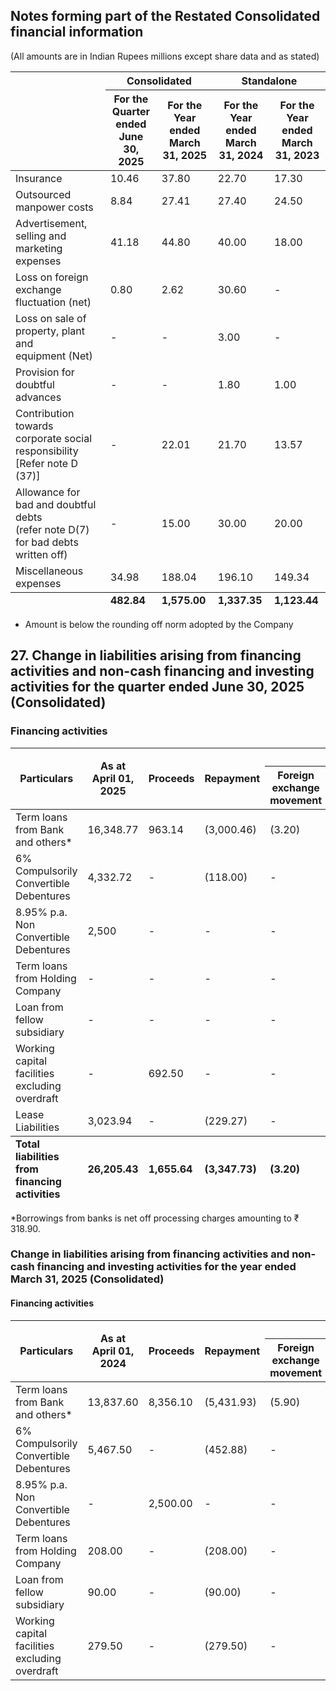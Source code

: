## Notes forming part of the Restated Consolidated financial information

(All amounts are in Indian Rupees millions except share data and as stated)

<table><thead><tr><th rowspan="2"></th><th colspan="2">Consolidated</th><th colspan="2">Standalone</th></tr><tr><th>For the<br>Quarter ended<br>June 30, 2025</th><th>For the Year<br>ended March<br>31, 2025</th><th>For the Year<br>ended March<br>31, 2024</th><th>For the Year<br>ended March<br>31, 2023</th></tr></thead><tbody><tr><td>Insurance</td><td>10.46</td><td>37.80</td><td>22.70</td><td>17.30</td></tr><tr><td>Outsourced manpower costs</td><td>8.84</td><td>27.41</td><td>27.40</td><td>24.50</td></tr><tr><td>Advertisement, selling and marketing<br>expenses</td><td>41.18</td><td>44.80</td><td>40.00</td><td>18.00</td></tr><tr><td>Loss on foreign exchange fluctuation (net)</td><td>0.80</td><td>2.62</td><td>30.60</td><td>-</td></tr><tr><td>Loss on sale of property, plant and<br>equipment (Net)</td><td>-</td><td>-</td><td>3.00</td><td>-</td></tr><tr><td>Provision for doubtful advances</td><td>-</td><td>-</td><td>1.80</td><td>1.00</td></tr><tr><td>Contribution towards corporate social<br>responsibility [Refer note D (37)]</td><td>-</td><td>22.01</td><td>21.70</td><td>13.57</td></tr><tr><td>Allowance for bad and doubtful debts<br>(refer note D(7) for bad debts written off)</td><td>-</td><td>15.00</td><td>30.00</td><td>20.00</td></tr><tr><td>Miscellaneous expenses</td><td>34.98</td><td>188.04</td><td>196.10</td><td>149.34</td></tr></tbody><tfoot><tr><td></td><td><strong>482.84</strong></td><td><strong>1,575.00</strong></td><td><strong>1,337.35</strong></td><td><strong>1,123.44</strong></td></tr></tfoot></table>

* Amount is below the rounding off norm adopted by the Company

## 27. Change in liabilities arising from financing activities and non-cash financing and investing activities for the quarter ended June 30, 2025 (Consolidated)

### Financing activities

<table><thead><tr><th rowspan="2">Particulars</th><th rowspan="2">As at<br>April 01,<br>2025</th><th rowspan="2">Proceeds</th><th rowspan="2">Repayment</th><th colspan="4">Non cash movement</th><th rowspan="2">As at<br>June 30,<br>2025</th></tr><tr><th>Foreign<br>exchange<br>movement</th><th>Re-<br>classification</th><th>Interest</th><th>Additions /<br>(Deletions)</th></tr></thead><tbody><tr><td>Term loans from Bank and others*</td><td>16,348.77</td><td>963.14</td><td>(3,000.46)</td><td>(3.20)</td><td>(12.25)</td><td>-</td><td>-</td><td>14,296.00</td></tr><tr><td>6% Compulsorily Convertible<br>Debentures</td><td>4,332.72</td><td>-</td><td>(118.00)</td><td>-</td><td>-</td><td>-</td><td>-</td><td>4,214.72</td></tr><tr><td>8.95% p.a. Non Convertible Debentures</td><td>2,500</td><td>-</td><td>-</td><td>-</td><td>-</td><td>-</td><td>-</td><td>2,500.00</td></tr><tr><td>Term loans from Holding Company</td><td>-</td><td>-</td><td>-</td><td>-</td><td>-</td><td>-</td><td>-</td><td>-</td></tr><tr><td>Loan from fellow subsidiary</td><td>-</td><td>-</td><td>-</td><td>-</td><td>-</td><td>-</td><td>-</td><td>-</td></tr><tr><td>Working capital facilities excluding<br>overdraft</td><td>-</td><td>692.50</td><td>-</td><td>-</td><td>-</td><td>-</td><td>-</td><td>692.50</td></tr><tr><td>Lease Liabilities</td><td>3,023.94</td><td>-</td><td>(229.27)</td><td>-</td><td>-</td><td>137.69</td><td>3,020.38</td><td>5,952.74</td></tr></tbody><tfoot><tr><td><strong>Total liabilities from financing<br>activities</strong></td><td><strong>26,205.43</strong></td><td><strong>1,655.64</strong></td><td><strong>(3,347.73)</strong></td><td><strong>(3.20)</strong></td><td><strong>(12.25)</strong></td><td><strong>137.69</strong></td><td><strong>3,020.38</strong></td><td><strong>27,655.96</strong></td></tr></tfoot></table>

*Borrowings from banks is net off processing charges amounting to ₹ 318.90.

### Change in liabilities arising from financing activities and non-cash financing and investing activities for the year ended March 31, 2025 (Consolidated)

#### Financing activities

<table><thead><tr><th rowspan="2">Particulars</th><th rowspan="2">As at<br>April 01,<br>2024</th><th rowspan="2">Proceeds</th><th rowspan="2">Repayment</th><th colspan="4">Non cash movement</th><th rowspan="2">As at<br>March 31,<br>2025</th></tr><tr><th>Foreign<br>exchange<br>movement</th><th>Re-<br>classification</th><th>Interest</th><th>Additions /<br>(Deletions)</th></tr></thead><tbody><tr><td>Term loans from Bank and others*</td><td>13,837.60</td><td>8,356.10</td><td>(5,431.93)</td><td>(5.90)</td><td>(407.10)</td><td>-</td><td>-</td><td>16,348.77</td></tr><tr><td>6% Compulsorily Convertible<br>Debentures</td><td>5,467.50</td><td>-</td><td>(452.88)</td><td>-</td><td>(681.90)</td><td>-</td><td>-</td><td>4,332.72</td></tr><tr><td>8.95% p.a. Non Convertible Debentures</td><td>-</td><td>2,500.00</td><td>-</td><td>-</td><td>-</td><td>-</td><td>-</td><td>2,500.00</td></tr><tr><td>Term loans from Holding Company</td><td>208.00</td><td>-</td><td>(208.00)</td><td>-</td><td>-</td><td>-</td><td>-</td><td>-</td></tr><tr><td>Loan from fellow subsidiary</td><td>90.00</td><td>-</td><td>(90.00)</td><td>-</td><td>-</td><td>-</td><td>-</td><td>-</td></tr><tr><td>Working capital facilities excluding<br>overdraft</td><td>279.50</td><td>-</td><td>(279.50)</td><td>-</td><td>-</td><td>-</td><td>-</td><td>-</td></tr></tbody></table>